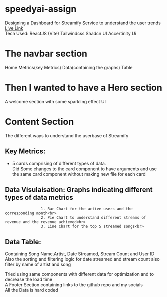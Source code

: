 # speedyai-assign
Designing a Dashboard for Streamify Service to understand the user trends<br>
[Live Link](https://speedyai-assignment.vercel.app/) <br>
Tech Used: ReactJS (Vite) Tailwindcss Shadcn UI Accertinity Ui
<br>
# The navbar section <br>
Home Metrics(key Metrics) Data(containing the graphs) Table<br>

# Then I wanted to have a Hero section <br>
A welcome section with some sparkling effect UI <br>

# Content Section<br>
The different ways to understand the userbase of Streamify<br>
## Key Metrics:<br>
-  5 cards comprising of different types of data.<br>
Did Some changes to the card component to have arguments and use the same card component without making new file for each card<br>

## Data Visulaisation: Graphs indicating different types of data metrics<br>
                    1. Bar Chart for the active users and the corresponding month<br>
                    2. Pie Chart to understand different streams of revenue and the revenue achieved<br>
                    3. Line Chart for the top 5 streamed songs<br>
## Data Table:  
Containing Song Name,Artist,	Date Streamed,	Stream Count and	User ID<br>
Also the sorting and filtering logic for date streamed and stream count also filter by name of artist and song<br>

Tried using same components with different data for optimization and to decrease the load time<br>
A Footer Section containing links to the github repo and my socials<br>
All the Data is hard coded
